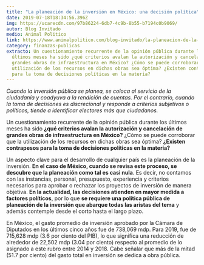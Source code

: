 ```yaml
---
title: "La planeación de la inversión en México: una decisión política"
date: 2019-07-18T18:34:56.396Z
img: https://ucarecdn.com/97b86224-6db7-4c9b-8b55-b7194c0b9069/
autor: Blog Invitado
medio: Animal Politico
link: https://www.animalpolitico.com/blog-invitado/la-planeacion-de-la-inversion-en-mexico-una-decision-politica/
category: finanzas-publicas
extracto: Un cuestionamiento recurrente de la opinión pública durante los
  últimos meses ha sido ¿qué criterios avalan la autorización y cancelación de
  grandes obras de infraestructura en México? ¿Cómo se puede corroborar que la
  utilización de los recursos en dichas obras sea óptima? ¿Existen contrapesos
  para la toma de decisiones políticas en la materia?
---
```

*Cuando la inversión pública se planea, se coloca al servicio de la ciudadanía y coadyuva a la rendición de cuentas. Por el contrario, cuando la toma de decisiones es discrecional y responde a criterios subjetivos o políticos, tiende a identificar electores más que ciudadanos.*  

Un cuestionamiento recurrente de la opinión pública durante los últimos meses ha sido **¿qué criterios avalan la autorización y cancelación de grandes obras de infraestructura en México?** ¿Cómo se puede corroborar que la utilización de los recursos en dichas obras sea óptima? **¿Existen contrapesos para la toma de decisiones políticas en la materia?**

Un aspecto clave para el desarrollo de cualquier país es la planeación de la inversión. **En el caso de México, cuando se revisa este proceso, se descubre que la planeación como tal es casi nula**. Es decir, no contamos con las instancias, personal, presupuesto, experiencia y criterios necesarios para aprobar o rechazar los proyectos de inversión de manera objetiva. **En la actualidad, las decisiones atienden en mayor medida a factores políticos**, por lo que **se requiere una política pública de planeación de la inversión que abarque todas las aristas del tema** y además contemple desde el corto hasta el largo plazo.

En México, el gasto promedio de inversión aprobado por la Cámara de Diputados en los últimos cinco años fue de 738,069 mdp. Para 2019, fue de 715,628 mdp (3.6 por ciento del PIB), lo que significa una reducción de alrededor de 22,502 mdp (3.04 por ciento) respecto al promedio de lo asignado a este rubro entre 2014 y 2018. Cabe señalar que más de la mitad (51.7 por ciento) del gasto total en inversión se dedica a obra pública.